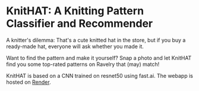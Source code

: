 # KnitHAT: A Knitting Pattern Classifier and Recommender

A knitter's dilemma: That's a cute knitted hat in the store, but if you buy a ready-made hat, everyone will ask whether you made it. 

Want to find the pattern and make it yourself? Snap a photo and let KnitHAT find you some top-rated patterns on Ravelry that (may) match!

KnitHAT is based on a CNN trained on resnet50 using fast.ai. The webapp is hosted on [Render](https://knithat.onrender.com/).
